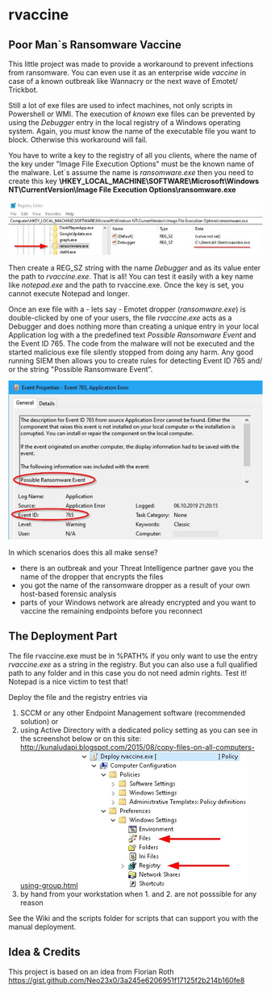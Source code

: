 # rvaccine
## Poor Man`s Ransomware Vaccine

This little project was made to provide a workaround to prevent infections from ransomware. You can even use it as an enterprise wide *vaccine* in case of a known outbreak like Wannacry or the next wave of Emotet/ Trickbot. 

Still a lot of exe files are used to infect machines, not only scripts in Powershell or WMI. The execution of *known* exe files can be prevented by using the *Debugger* entry in the local registry of a Windows operating system. Again, you *must* know the name of the executable file you want to block. Otherwise this workaround will fail.

You have to write a key to the registry of all you clients, where the name of the key under "Image File Execution Options" must be the known name of the malware. Let`s assume the name is *ransomware.exe* then you need to create this key
**\HKEY_LOCAL_MACHINE\SOFTWARE\Microsoft\Windows NT\CurrentVersion\Image File Execution Options\ransomware.exe**

![Pic](pix/reg.jpg?raw=true "Pic")

Then create a REG_SZ string with the name *Debugger* and as its value enter the path to *rvaccine.exe*. That is all!
You can test it easily with a key name like *notepad.exe* and the path to rvaccine.exe. Once the key is set, you cannot execute Notepad  and longer. 

Once an exe file with a - lets say - Emotet dropper (*ransomware.exe*) is double-clicked by one of your users, the file *rvaccine.exe* acts as a Debugger and does nothing more than creating a unique entry in your local Application log with a the predefined text *Possible Ransomware Event* and the  Event ID 765. The code from the malware will not be executed and the started malicious exe file silently stopped from doing any harm. Any good running SIEM then allows you to create rules for detecting Event ID 765 and/ or the string "Possible Ransomware Event".

![Pic](pix/event765.jpg?raw=true "Pic")

In which scenarios does this all make sense?
- there is an outbreak and your Threat Intelligence partner gave you the name of the dropper that encrypts the files
- you got the name of the ransomware dropper as a result of your own host-based forensic analysis
- parts of your Windows network are already encrypted and you want to vaccine the remaining endpoints before you reconnect


## The Deployment Part

The file rvaccine.exe must be in %PATH% if you only want to use the entry *rvaccine.exe* as a string in the registry. But you can also use a full qualified path to any folder and in this case you do not need admin rights. Test it! Notepad is a nice victim to test that!

Deploy the file and the registry entries via
1. SCCM or any other Endpoint Management software (recommended solution) or 
2. using Active Directory with a dedicated policy setting as you can see in the screenshot below or on this site:
http://kunaludapi.blogspot.com/2015/08/copy-files-on-all-computers-using-group.html
![Pic](pix/ADDeploy.jpg?raw=true "Pic")
3. by hand from your workstation when 1. and 2. are not posssible for any reason

See the Wiki and the scripts folder for scripts that can support you with the manual deployment.

## Idea & Credits

This project is based on an idea from Florian Roth https://gist.github.com/Neo23x0/3a245e6206951f17125f2b214b160fe8

